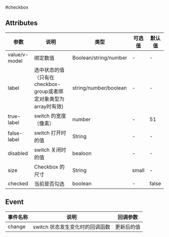 #checkbox

## Attributes
|  参数 | 说明 | 类型  | 可选值  | 默认值  |
| ------------ | ------------ | ------------ | ------------ | ------------ |
|value/v-model|绑定数值|Boolean/string/number|-|-|
|label|选中状态的值（只有在checkbox-group或者绑定对象类型为array时有效)|string/number/boolean| - |-|
|true-label|switch 的宽度（像素）|number| - |51|
|false-label|switch 打开时的值|String| - |-|
|disabled|switch 关闭时的值|bealoon| - |-|
|size|Checkbox 的尺寸|String| small|-|
|checked|当前是否勾选|boolean| - |false|
## Event

|  事件名称 | 说明 | 回调参数  |
| ------------ | ------------ | ------------ |
| change | switch 状态发生变化时的回调函数 | 	更新后的值 |